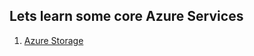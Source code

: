 ## Lets learn some core Azure Services 

1. [Azure Storage](https://github.com/pranav278/Azure-Services/tree/main)
